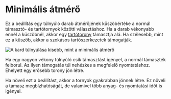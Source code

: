 # Minimális átmérő

Ez a beállítás egy túlnyúló darab átmérőjének küszöbértéke a normál támasztó- és tartótornyok közötti választáshoz. Ha a darab vékonyabb ennél a küszöbnél, akkor egy [tartótorony](support_use_towers.md) támasztja alá. Ha szélesebb, mint ez a küszöb, akkor a szokásos tartószerkezetek támogatják.

![A kard túlnyúlása kisebb, mint a minimális átmérő](../images/support_use_towers.svg)

Ha egy nagyon vékony túlnyúló csík támasztást igényel, a normál támaszték felborul. Az ilyen támogatás túl nehézkes a megfelelő nyomtatáshoz. Ehelyett egy erősebb torony jön létre.

Ha növeli ezt a beállítást, akkor a tornyok gyakrabban jönnek létre. Ez növeli a támasz megbízhatóságát, de valamivel több anyag- és nyomtatási időt is igényel.
